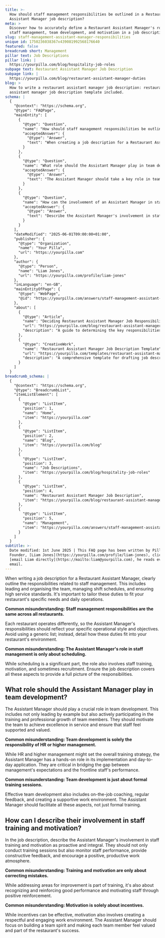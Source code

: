 ```yaml
---
title: >-
  How should staff management responsibilities be outlined in a Restaurant
  Assistant Manager job description?
meta: >
  Discover how to accurately define a Restaurant Assistant Manager's role in
  staff management, team development, and motivation in a job description.
slug: staff-management-assistant-manager-responsibilities
unique id: 1750236038367x439081992568176640
featured: false
breadcrumb short: Management
pillar text: Job Descriptions
pillar link: |
  https://yourpilla.com/blog/hospitality-job-roles
subpage text: Restaurant Assistant Manager Job Description
subpage link: |
  https://yourpilla.com/blog/restaurant-assistant-manager-duties
blog: >
  How to write a restaurant assistant manager job description: restaurant
  assistant manager job description template included.
schema: |
  {
    "@context": "https://schema.org",
    "@type": "FAQPage",
    "mainEntity": [
      {
        "@type": "Question",
        "name": "How should staff management responsibilities be outlined in a Restaurant Assistant Manager job description?",
        "acceptedAnswer": {
          "@type": "Answer",
          "text": "When creating a job description for a Restaurant Assistant Manager, clearly outline the responsibilities related to staff management, such as leading and organising the team, managing shift schedules, and ensuring high service standards. Tailor these duties to fit the specific needs and daily operations of your restaurant, detailing how these responsibilities integrate into your restaurant's operational style and objectives."
        }
      },
      {
        "@type": "Question",
        "name": "What role should the Assistant Manager play in team development?",
        "acceptedAnswer": {
          "@type": "Answer",
          "text": "The Assistant Manager should take a key role in team development, leading by example and actively participating in the training and professional growth of team members. They are responsible for motivating the team to achieve excellence in service and ensuring staff feel supported and valued. This includes on-the-job coaching, providing regular feedback, and fostering a supportive work environment."
        }
      },
      {
        "@type": "Question",
        "name": "How can the involvement of an Assistant Manager in staff training and motivation be described?",
        "acceptedAnswer": {
          "@type": "Answer",
          "text": "Describe the Assistant Manager's involvement in staff training and motivation as proactive and integral. They should conduct training sessions, monitor staff performance, provide constructive feedback, and encourage a positive, productive work atmosphere. This role goes beyond correcting mistakes; it involves recognizing good performance, motivating staff through positive reinforcement, and building a team spirit."
        }
      }
    ],
    "dateModified": "2025-06-01T09:00:00+01:00",
    "publisher": {
      "@type": "Organization",
      "name": "Your Pilla",
      "url": "https://yourpilla.com"
    },
    "author": {
      "@type": "Person",
      "name": "Liam Jones",
      "url": "https://yourpilla.com/profile/liam-jones"
    },
    "inLanguage": "en-GB",
    "mainEntityOfPage": {
      "@type": "WebPage",
      "@id": "https://yourpilla.com/answers/staff-management-assistant-manager-responsibilities"
    },
    "about": [
      {
        "@type": "Article",
        "name": "Deciding Restaurant Assistant Manager Job Responsibilities and Skills",
        "url": "https://yourpilla.com/blog/restaurant-assistant-manager-duties",
        "description": "A guide to determining the key responsibilities and required skills for a Restaurant Assistant Manager."
      },
      {
        "@type": "CreativeWork",
        "name": "Restaurant Assistant Manager Job Description Template",
        "url": "https://yourpilla.com/templates/restaurant-assistant-manager-job-description",
        "description": "A comprehensive template for drafting job descriptions for a Restaurant Assistant Manager, covering their roles and responsibilities in staff management and team development."
      }
    ]
  }
breadcrumb_schema: |
  {
    "@context": "https://schema.org",
    "@type": "BreadcrumbList",
    "itemListElement": [
      {
        "@type": "ListItem",
        "position": 1,
        "name": "Home",
        "item": "https://yourpilla.com"
      },
      {
        "@type": "ListItem",
        "position": 2,
        "name": "Blog",
        "item": "https://yourpilla.com/blog"
      },
      {
        "@type": "ListItem",
        "position": 3,
        "name": "Job Descriptions",
        "item": "https://yourpilla.com/blog/hospitality-job-roles"
      },
      {
        "@type": "ListItem",
        "position": 4,
        "name": "Restaurant Assistant Manager Job Description",
        "item": "https://yourpilla.com/blog/restaurant-assistant-manager-duties"
      },
      {
        "@type": "ListItem",
        "position": 5,
        "name": "Management",
        "item": "https://yourpilla.com/answers/staff-management-assistant-manager-responsibilities"
      }
    ]
  }
subtitle: >-
  Date modified: 1st June 2025 | This FAQ page has been written by Pilla
  Founder, [Liam Jones](https://yourpilla.com/profile/liam-jones), click to
  [email Liam directly](https://mailto:liam@yourpilla.com), he reads every
  email.
---
```

When writing a job description for a Restaurant Assistant Manager, clearly outline the responsibilities related to staff management. This includes leading and organising the team, managing shift schedules, and ensuring high service standards. It's important to tailor these duties to fit your restaurant's specific needs and daily operations.

**Common misunderstanding: Staff management responsibilities are the same across all restaurants.**

Each restaurant operates differently, so the Assistant Manager's responsibilities should reflect your specific operational style and objectives. Avoid using a generic list; instead, detail how these duties fit into your restaurant's environment.

**Common misunderstanding: The Assistant Manager's role in staff management is only about scheduling.**

While scheduling is a significant part, the role also involves staff training, motivation, and sometimes recruitment. Ensure the job description covers all these aspects to provide a full picture of the responsibilities.

## What role should the Assistant Manager play in team development?

The Assistant Manager should play a crucial role in team development. This includes not only leading by example but also actively participating in the training and professional growth of team members. They should motivate the team to achieve excellence in service and ensure that staff feel supported and valued.

**Common misunderstanding: Team development is solely the responsibility of HR or higher management.**

While HR and higher management might set the overall training strategy, the Assistant Manager has a hands-on role in its implementation and day-to-day application. They are critical in bridging the gap between management's expectations and the frontline staff's performance.

**Common misunderstanding: Team development is just about formal training sessions.**

Effective team development also includes on-the-job coaching, regular feedback, and creating a supportive work environment. The Assistant Manager should facilitate all these aspects, not just formal training.

## How can I describe their involvement in staff training and motivation?

In the job description, describe the Assistant Manager's involvement in staff training and motivation as proactive and integral. They should not only conduct training sessions but also monitor staff performance, provide constructive feedback, and encourage a positive, productive work atmosphere.

**Common misunderstanding: Training and motivation are only about correcting mistakes.**

While addressing areas for improvement is part of training, it's also about recognizing and reinforcing good performance and motivating staff through positive reinforcement.

**Common misunderstanding: Motivation is solely about incentives.**

While incentives can be effective, motivation also involves creating a respectful and engaging work environment. The Assistant Manager should focus on building a team spirit and making each team member feel valued and part of the restaurant's success.

